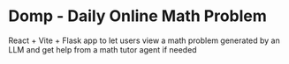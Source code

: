 # Domp - Daily Online Math Problem

React + Vite + Flask app to let users view a math problem generated by an LLM and get help from a math tutor agent if needed
